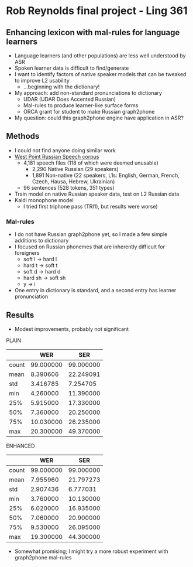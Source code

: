 # Rob Reynolds final project - Ling 361

## Enhancing lexicon with mal-rules for language learners

* Language learners (and other populations) are less well understood by ASR
* Spoken learner data is difficult to find/generate
* I want to identify factors of native speaker models that can be tweaked to improve L2 usability
    * ...beginning with the dictionary!
* My approach: add non-standard pronunciations to dictionary
	* UDAR (UDAR Does Accented Russian)
	* Mal-rules to produce learner-like surface forms
	* ORCA grant for student to make Russian graph2phone 
* My question: could this graph2phone engine have application in ASR?

## Methods

* I could not find anyone doing similar work
* [West Point Russian Speech corpus](https://catalog.ldc.upenn.edu/LDC2003S05)
	* 4,181 speech files  (118 of which were deemed unusable)
		* 2,290 Native Russian  (29 speakers)
		* 1,891 Non-native  (22 speakers, L1s: English, German, French, Czech, Hausa, Hebrew, Ukrainian)
	* 96 sentences (528 tokens, 351 types)
* Train model on native Russian speaker data, test on L2 Russian data
* Kaldi monophone model
	* I tried first triphone pass (TRI1), but results were worse)

### Mal-rules

* I do not have Russian graph2phone yet, so I made a few simple additions to dictionary
* I focused on Russian phonemes that are inherently difficult for foreigners
	* soft l -> hard l
	* hard t -> soft t
	* soft d -> hard d
	* hard sh -> soft sh
	* y -> i
* One entry in dictionary is standard, and a second entry has learner pronunciation

## Results

* Modest improvements, probably not significant

PLAIN

|         |   WER     |  SER |
| ------- | --------- | ------- |
|   count |  99.000000 |  99.000000 |
|    mean |  8.390606  | 22.249091 |
|    std  |  3.416785  |  7.254705 |
|    min  |  4.260000  | 11.390000 |
|    25%  |  5.915000  | 17.330000 |
|    50%  |  7.360000  | 20.250000 |
|    75%  | 10.030000  | 26.235000 |
|    max  | 20.300000  | 49.370000 |

ENHANCED

|          |  WER      | SER |
| -------- | --------- | ---------- |
|    count | 99.000000 |  99.000000 |
|    mean  | 7.955960  | 21.797273 |
|    std   | 2.907436  |  6.777031 |
|    min   | 3.760000  | 10.130000 |
|    25%   | 6.020000  | 16.935000 |
|    50%   | 7.060000  | 20.900000 |
|    75%   | 9.530000  | 26.095000 |
|    max  | 19.300000  | 44.300000 |

* Somewhat promising; I might try a more robust experiment with graph2phone mal-rules


